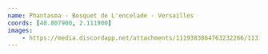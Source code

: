 ```yaml
---
name: Phantasma - Bosquet de L'encelade - Versailles
coords: [48.807900, 2.111900]
images:
    - https://media.discordapp.net/attachments/1119383864763232266/1131945552293142598/PXL_20230711_1322314622.jpg?width=612&height=594
---
```

